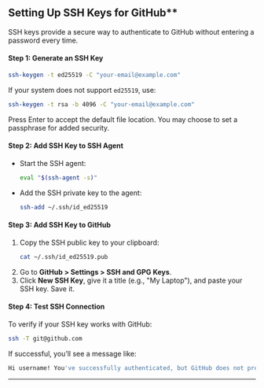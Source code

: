 ## Setting Up SSH Keys for GitHub\*\*

SSH keys provide a secure way to authenticate to GitHub without entering a password every time.

#### **Step 1: Generate an SSH Key**

```bash
ssh-keygen -t ed25519 -C "your-email@example.com"
```

If your system does not support `ed25519`, use:

```bash
ssh-keygen -t rsa -b 4096 -C "your-email@example.com"
```

Press Enter to accept the default file location. You may choose to set a passphrase for added security.

#### **Step 2: Add SSH Key to SSH Agent**

- Start the SSH agent:
  ```bash
  eval "$(ssh-agent -s)"
  ```
- Add the SSH private key to the agent:
  ```bash
  ssh-add ~/.ssh/id_ed25519
  ```

#### **Step 3: Add SSH Key to GitHub**

1.  Copy the SSH public key to your clipboard:
    ```bash
    cat ~/.ssh/id_ed25519.pub
    ```
2.  Go to **GitHub > Settings > SSH and GPG Keys**.
3.  Click **New SSH Key**, give it a title (e.g., "My Laptop"), and paste your SSH key. Save it.

#### **Step 4: Test SSH Connection**

To verify if your SSH key works with GitHub:

```bash
ssh -T git@github.com
```

If successful, you’ll see a message like:

```bash
Hi username! You've successfully authenticated, but GitHub does not provide shell access.
```

---
